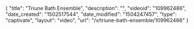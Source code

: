 {
    "title": "Triune Bath Ensemble",
    "description": "",
    "videoid": "109962486",
    "date_created": "1502517544",
    "date_modified": "1504247457",
    "type": "captivate",
    "layout": "video",
    "url": "\/v\/triune-bath-ensemble\/109962486"
}